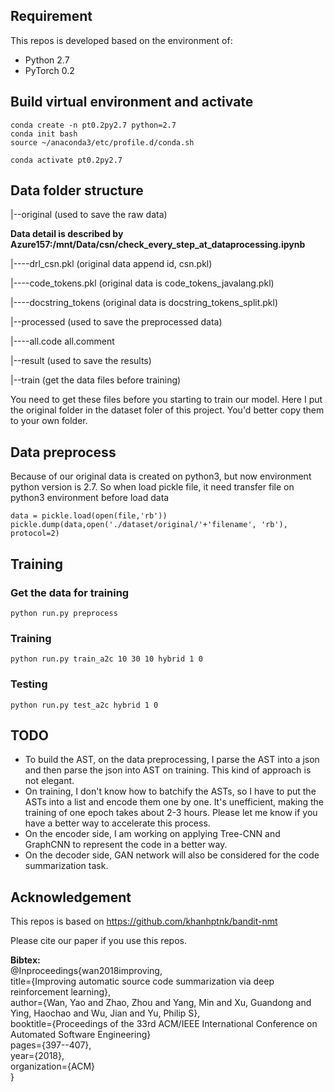## Requirement
This repos is developed based on the environment of:
- Python 2.7
- PyTorch 0.2

## Build virtual environment and activate
```shell script
conda create -n pt0.2py2.7 python=2.7
conda init bash
source ~/anaconda3/etc/profile.d/conda.sh

conda activate pt0.2py2.7
```

## Data folder structure

|--original (used to save the raw data)  

**Data detail is described by Azure157:/mnt/Data/csn/check_every_step_at_dataprocessing.ipynb**

|----drl_csn.pkl (original data append id, csn.pkl) 

|----code_tokens.pkl (original data is code_tokens_javalang.pkl)

|----docstring_tokens (original data is docstring_tokens_split.pkl)

|--processed (used to save the preprocessed data)

|----all.code  all.comment

|--result (used to save the results)

|--train (get the data files before training)

You need to get these files before you starting to train our model.
Here I put the original folder in the dataset foler of this project. You'd better copy them to your own folder.

## Data preprocess
Because of our original data is created on python3, but now environment python version is 2.7.
So when load pickle file, it need transfer file on python3 environment before load data 
```shell script
data = pickle.load(open(file,'rb'))
pickle.dump(data,open('./dataset/original/'+'filename', 'rb'), protocol=2)
```
## Training


### Get the data for training
```
python run.py preprocess
```

### Training
```
python run.py train_a2c 10 30 10 hybrid 1 0
```

### Testing
```
python run.py test_a2c hybrid 1 0
```


## TODO
- To build the AST, on the data preprocessing, I parse the AST into a json and then parse the json into AST on training. This kind of approach is not elegant.
- On training, I don't know how to batchify the ASTs, so I have to put the ASTs into a list and encode them one by one. It's unefficient, making the training of one epoch takes about 2-3 hours. Please let me know if you have a better way to accelerate this process.
- On the encoder side, I am working on applying Tree-CNN and GraphCNN to represent the code in a better way.
- On the decoder side, GAN network will also be considered for the code summarization task.

## Acknowledgement
This repos is based on https://github.com/khanhptnk/bandit-nmt

Please cite our paper if you use this repos.

**Bibtex:**<br />
@Inproceedings{wan2018improving,<br />
  title={Improving automatic source code summarization via deep reinforcement learning},<br />
  author={Wan, Yao and Zhao, Zhou and Yang, Min and Xu, Guandong and Ying, Haochao and Wu, Jian and Yu, Philip S},<br />
  booktitle={Proceedings of the 33rd ACM/IEEE International Conference on Automated Software Engineering}<br />
  pages={397--407},<br />
  year={2018},<br />
  organization={ACM}<br />
}<br />